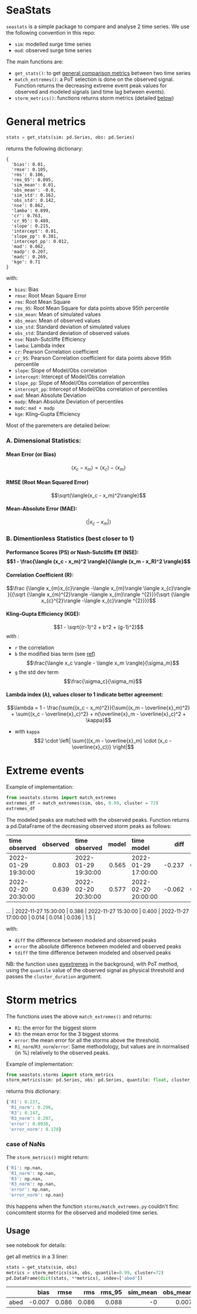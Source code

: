 # SeaStats

`seastats` is a simple package to compare and analyse 2 time series. We use the following convention in this repo:
 * `sim`: modelled surge time series
 * `mod`: observed surge time series

The main functions are:
* `get_stats()`: to get [general comparison metrics](#general-metrics) between two time series
* `match_extremes()`: a PoT selection is done on the observed signal. Function returns the decreasing extreme event peak values for observed and modeled signals (and time lag between events).
* `storm_metrics()`: functions returns storm metrics (detailed [below](#storm-metrics-available))

# General metrics

```python
stats = get_stats(sim: pd.Series, obs: pd.Series)
```
returns the following dictionary:

```
{
  'bias': 0.01,
  'rmse': 0.105,
  'rms': 0.106,
  'rms_95': 0.095,
  'sim_mean': 0.01,
  'obs_mean': -0.0,
  'sim_std': 0.162,
  'obs_std': 0.142,
  'nse': 0.862,
  'lamba': 0.899,
  'cr': 0.763,
  'cr_95': 0.489,
  'slope': 0.215,
  'intercept': 0.01,
  'slope_pp': 0.381,
  'intercept_pp': 0.012,
  'mad': 0.062,
  'madp': 0.207,
  'madc': 0.269,
  'kge': 0.71
}
```

with:
* `bias`: Bias
* `rmse`: Root Mean Square Error
* `rms`: Root Mean Square
* `rms_95`: Root Mean Square for data points above 95th percentile
* `sim_mean`: Mean of simulated values
* `obs_mean`: Mean of observed values
* `sim_std`: Standard deviation of simulated values
* `obs_std`: Standard deviation of observed values
* `nse`: Nash-Sutcliffe Efficiency
* `lamba`: Lambda index
* `cr`: Pearson Correlation coefficient
* `cr_95`: Pearson Correlation coefficient for data points above 95th percentile
* `slope`: Slope of Model/Obs correlation
* `intercept`: Intercept of Model/Obs correlation
* `slope_pp`: Slope of Model/Obs correlation of percentiles
* `intercept_pp`: Intercept of Model/Obs correlation of percentiles
* `mad`: Mean Absolute Deviation
* `madp`: Mean Absolute Deviation of percentiles
* `madc`: `mad + madp`
* `kge`: Kling–Gupta Efficiency

Most of the paremeters are detailed below:

### A. Dimensional Statistics:
#### Mean Error (or Bias)
$$\langle x_c - x_m \rangle = \langle x_c \rangle - \langle x_m \rangle$$
#### RMSE (Root Mean Squared Error)
$$\sqrt{\langle(x_c - x_m)^2\rangle}$$
#### Mean-Absolute Error (MAE):
$$\langle |x_c - x_m| \rangle$$
### B. Dimentionless Statistics (best closer to 1)

#### Performance Scores (PS) or Nash-Sutcliffe Eff (NSE): $$1 - \frac{\langle (x_c - x_m)^2 \rangle}{\langle (x_m - x_R)^2 \rangle}$$
#### Correlation Coefficient (R):
$$\frac {\langle x_{m}x_{c}\rangle -\langle x_{m}\rangle \langle x_{c}\rangle }{{\sqrt {\langle x_{m}^{2}\rangle -\langle x_{m}\rangle ^{2}}}{\sqrt {\langle x_{c}^{2}\rangle -\langle x_{c}\rangle ^{2}}}}$$
#### Kling–Gupta Efficiency (KGE):
$$1 - \sqrt{(r-1)^2 + b^2 + (g-1)^2}$$
with :
 * `r` the correlation
 * `b` the modified bias term (see [ref](https://journals.ametsoc.org/view/journals/clim/34/16/JCLI-D-21-0067.1.xml)) $$\frac{\langle x_c \rangle - \langle x_m \rangle}{\sigma_m}$$
 * `g` the std dev term $$\frac{\sigma_c}{\sigma_m}$$

#### Lambda index ($\lambda$), values closer to 1 indicate better agreement:
$$\lambda = 1 - \frac{\sum{(x_c - x_m)^2}}{\sum{(x_m - \overline{x}_m)^2} + \sum{(x_c - \overline{x}_c)^2} + n(\overline{x}_m - \overline{x}_c)^2 + \kappa}$$
 * with `kappa` $$2 \cdot \left| \sum{((x_m - \overline{x}_m) \cdot (x_c - \overline{x}_c))} \right|$$

# Extreme events

Example of implementation:
```python
from seastats.storms import match_extremes
extremes_df = match_extremes(sim, obs, 0.99, cluster = 72)
extremes_df
```
The modeled peaks are matched with the observed peaks. Function returns a pd.DataFrame of the decreasing observed storm peaks as follows:

| time observed       |   observed | time observed       |    model | time model          |       diff |     error |   error_norm |   tdiff |
|:--------------------|-----------:|:--------------------|---------:|:--------------------|-----------:|----------:|-------------:|--------:|
| 2022-01-29 19:30:00 |   0.803 | 2022-01-29 19:30:00 | 0.565 | 2022-01-29 17:00:00 | -0.237  | 0.237  |    0.296  |    -2.5 |
| 2022-02-20 20:30:00 |   0.639 | 2022-02-20 20:30:00 | 0.577 | 2022-02-20 20:00:00 | -0.062 | 0.062 |    0.0963 |    -0.5 |
...
| 2022-11-27 15:30:00 |   0.386  | 2022-11-27 15:30:00 | 0.400 | 2022-11-27 17:00:00 |  0.014 | 0.014 |    0.036 |     1.5 |

with:
 * `diff` the difference between modeled and observed peaks
 * `error` the absolute difference between modeled and observed peaks
 * `tdiff` the time difference between modeled and observed peaks

NB: the function uses [pyextremes](https://georgebv.github.io/pyextremes/quickstart/) in the background, with PoT method, using the `quantile` value of the observed signal as physical threshold and passes the `cluster_duration` argument.

# Storm metrics
The functions uses the above `match_extremes()` and returns:
 * `R1`: the error for the biggest storm
 * `R3`: the mean error for the 3 biggest storms
 * `error`: the mean error for all the storms above the threshold.
 * `R1_norm`/`R3_norm`/`error`: Same methodology, but values are in normalised (in %) relatively to the observed peaks.

Example of implementation:
```python
from seastats.storms import storm_metrics
storm_metrics(sim: pd.Series, obs: pd.Series, quantile: float, cluster_duration:int = 72)
```
returns this dictionary:
```python
{'R1': 0.237,
 'R1_norm': 0.296,
 'R3': 0.147,
 'R3_norm': 0.207,
 'error': 0.0938,
 'error_norm': 0.178}
```

### case of NaNs
The `storm_metrics()` might return:
```python
{'R1': np.nan,
 'R1_norm': np.nan,
 'R3': np.nan,
 'R3_norm': np.nan,
 'error': np.nan,
 'error_norm': np.nan}
```

this happens when the function `storms/match_extremes.py` couldn't finc concomitent storms for the observed and modeled time series.

## Usage
see notebook for details:

get all metrics in a 3 liner:
```python
stats = get_stats(sim, obs)
metrics = storm_metrics(sim, obs, quantile=0.99, cluster=72)
pd.DataFrame(dict(stats, **metrics), index=['abed'])
```

|      |   bias |   rmse |   rms |   rms_95 |   sim_mean |   obs_mean |   sim_std |   obs_std |   nse |   lamba |    cr |   cr_95 |   slope |   intercept |   slope_pp |   intercept_pp |   mad |   madp |   madc |   kge |       R1 |   R1_norm |       R3 |   R3_norm |     error |   error_norm |
|:-----|-------:|-------:|------:|---------:|-----------:|-----------:|----------:|----------:|------:|--------:|------:|--------:|--------:|------------:|-----------:|---------------:|------:|-------:|-------:|------:|---------:|----------:|---------:|----------:|----------:|-------------:|
| abed | -0.007 |  0.086 | 0.086 |    0.088 |         -0 |      0.007 |     0.142 |     0.144 | 0.677 |   0.929 | 0.817 |   0.542 |   0.718 |      -0.005 |      1.401 |         -0.028 | 0.052 |  0.213 |  0.265 |  0.81 | 0.237364 |  0.295719 | 0.147163 |  0.207019 | 0.0938142 |     0.177533 |
